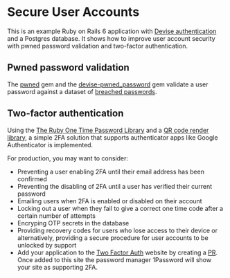 # Secure User Accounts

This is an example Ruby on Rails 6 application with [Devise authentication](https://github.com/heartcombo/devise) and a Postgres database. It shows how to improve user account security with pwned password validation and two-factor authentication.

## Pwned password validation

The [pwned](https://github.com/philnash/pwned#pwned) gem and the [devise-pwned_password](https://github.com/michaelbanfield/devise-pwned_password#devisepwnedpassword) gem validate a user password against a dataset of [breached passwords](https://haveibeenpwned.com/Passwords).

## Two-factor authentication

Using the [The Ruby One Time Password Library](https://github.com/mdp/rotp#the-ruby-one-time-password-library) and a [QR code render library](https://www.npmjs.com/package/qrcode), a simple 2FA solution that supports authenticator apps like Google Authenticator is implemented.

For production, you may want to consider:
* Preventing a user enabling 2FA until their email address has been confirmed
* Preventing the disabling of 2FA until a user has verified their current password
* Emailing users when 2FA is enabled or disabled on their account
* Locking out a user when they fail to give a correct one time code after a certain number of attempts
* Encryping OTP secrets in the database
* Providing recovery codes for users who lose access to their device or alternatively, providing a secure procedure for user accounts to be unlocked by support
* Add your application to the [Two Factor Auth](https://twofactorauth.org/) website by creating a [PR](github.com/2factorauth/twofactorauth). Once added to this site the password manager 1Password will show your site as supporting 2FA.
